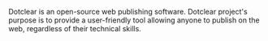 Dotclear is an open-source web publishing software. Dotclear project's purpose is to provide a user-friendly tool allowing anyone to publish on the web, regardless of their technical skills.
